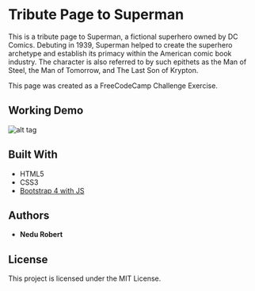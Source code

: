 # Tribute Page to Superman

This is a tribute page to Superman, a fictional superhero owned by DC Comics. Debuting in 1939, Superman helped to create the superhero archetype and establish its primacy within the American comic book industry. The character is also referred to by such epithets as the Man of Steel, the Man of Tomorrow, and The Last Son of Krypton.

This page was created as a FreeCodeCamp Challenge Exercise.

## Working Demo

![alt tag](../images/demo.png)



## Built With

* HTML5
* CSS3
* [Bootstrap 4 with JS](https://v4-alpha.getbootstrap.com/) 



## Authors

* **Nedu Robert** 


## License

This project is licensed under the MIT License.
